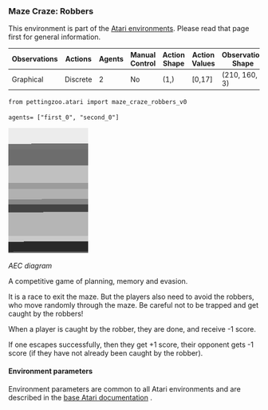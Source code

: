 
### Maze Craze: Robbers

This environment is part of the [Atari environments](../atari.md). Please read that page first for general information.

| Observations | Actions | Agents  | Manual Control | Action Shape | Action Values | Observation Shape | Observation Values | Num States |
|--------------|---------|---------|----------------|--------------|---------------|-------------------|--------------------|------------|
| Graphical    | Discrete  | 2 | No      | (1,)    | [0,17]         | (210, 160, 3)         | (0,255)            | ?          |

`from pettingzoo.atari import maze_craze_robbers_v0`

`agents= ["first_0", "second_0"]`

![maze_craze_robbers gif](atari_maze_craze_robbers.gif)

*AEC diagram*

A competitive game of planning, memory and evasion.

It is a race to exit the maze. But the players also need to avoid the robbers, who move randomly through the maze. Be careful not to be trapped and get caught by the robbers!

When a player is caught by the robber, they are done, and receive -1 score.

If one escapes successfully, then they get +1 score, their opponent gets -1 score (if they have not already been caught by the robber).


#### Environment parameters

Environment parameters are common to all Atari environments and are described in the [base Atari documentation](../atari.md) .
